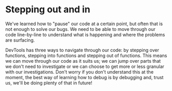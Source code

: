 # Stepping out and in

We've learned how to "pause" our code at a certain point, but often that is not enough to solve our bugs. We need to be able to move through our code line-by-line to understand what is happening and where the problems are surfacing.

DevTools has three ways to navigate through our code: by stepping over functions, stepping into functions and stepping out of functions. This means we can move through our code as it suits us; we can jump over parts that we don't need to investigate or we can choose to get more or less granular with our investigations. Don't worry if you don't understand this at the moment, the best way of learning how to debug is by debugging and, trust us, we'll be doing plenty of that in future!